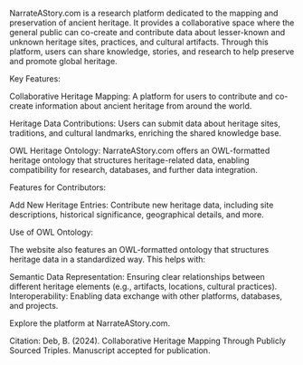 NarrateAStory.com is a research platform dedicated to the mapping and preservation of ancient heritage. It provides a collaborative space where the general public can co-create and contribute data about lesser-known and unknown heritage sites, practices, and cultural artifacts. Through this platform, users can share knowledge, stories, and research to help preserve and promote global heritage.

Key Features:

Collaborative Heritage Mapping: A platform for users to contribute and co-create information about ancient heritage from around the world.

Heritage Data Contributions: Users can submit data about heritage sites, traditions, and cultural landmarks, enriching the shared knowledge base.

OWL Heritage Ontology: NarrateAStory.com offers an OWL-formatted heritage ontology that structures heritage-related data, enabling compatibility for research, databases, and further data integration.

Features for Contributors:

Add New Heritage Entries: Contribute new heritage data, including site descriptions, historical significance, geographical details, and more.

Use of OWL Ontology:

The website also features an OWL-formatted ontology that structures heritage data in a standardized way. This helps with:

Semantic Data Representation: Ensuring clear relationships between different heritage elements (e.g., artifacts, locations, cultural practices).
Interoperability: Enabling data exchange with other platforms, databases, and projects.

Explore the platform at NarrateAStory.com.

Citation: Deb, B. (2024). Collaborative Heritage Mapping Through Publicly Sourced Triples. Manuscript accepted for publication.
